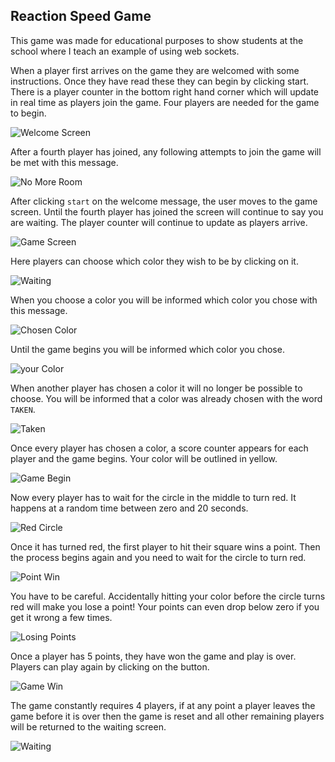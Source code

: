 ## Reaction Speed Game

This game was made for educational purposes to show students at the school where I teach an example of using web sockets. 

When a player first arrives on the game they are welcomed with some instructions. Once they have read these they can begin by clicking start. There is a player counter in the bottom right hand corner which will update in real time as players join the game. Four players are needed for the game to begin.

![Welcome Screen](/assets/md-images/1.png)

After a fourth player has joined, any following attempts to join the game will be met with this message.

![No More Room](/assets/md-images/3.png)

After clicking `start` on the welcome message, the user moves to the game screen. Until the fourth player has joined the screen will continue to say you are waiting. The player counter will continue to update as players arrive.

![Game Screen](/assets/md-images/2.png)

Here players can choose which color they wish to be by clicking on it.

![Waiting](/assets/md-images/4.png)

When you choose a color you will be informed which color you chose with this message.

![Chosen Color](/assets/md-images/7.jpeg)

Until the game begins you will be informed which color you chose.

![your Color](/assets/md-images/5.5.png)

When another player has chosen a color it will no longer be possible to choose. You will be informed that a color was already chosen with the word `TAKEN`.

![Taken](/assets/md-images/6.png)

Once every player has chosen a color, a score counter appears for each player and the game begins. Your color will be outlined in yellow.

![Game Begin](/assets/md-images/8.jpeg)

Now every player has to wait for the circle in the middle to turn red. It happens at a random time between zero and 20 seconds.

![Red Circle](/assets/md-images/9.jpeg)

Once it has turned red, the first player to hit their square wins a point. Then the process begins again and you need to wait for the circle to turn red.

![Point Win](/assets/md-images/10.jpeg)

You have to be careful. Accidentally hitting your color before the circle turns red will make you lose a point! Your points can even drop below zero if you get it wrong a few times.

![Losing Points](/assets/md-images/11.jpeg)

Once a player has 5 points, they have won the game and play is over. Players can play again by clicking on the button.

![Game Win](/assets/md-images/12.png)

The game constantly requires 4 players, if at any point a player leaves the game before it is over then the game is reset and all other remaining players will be returned to the waiting screen.

![Waiting](/assets/md-images/4.png)
